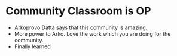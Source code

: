 # Community Classroom is OP

- Arkoprovo Datta says that this community is amazing.
- More power to Arko. Love the work which you are doing for the community.
- Finally learned 
